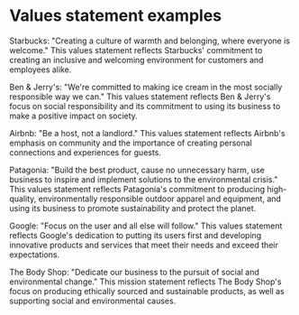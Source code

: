 # Values statement examples

Starbucks: "Creating a culture of warmth and belonging, where everyone is welcome." This values statement reflects Starbucks' commitment to creating an inclusive and welcoming environment for customers and employees alike.

Ben & Jerry's: "We're committed to making ice cream in the most socially responsible way we can." This values statement reflects Ben & Jerry's focus on social responsibility and its commitment to using its business to make a positive impact on society.

Airbnb: "Be a host, not a landlord." This values statement reflects Airbnb's emphasis on community and the importance of creating personal connections and experiences for guests.

Patagonia: "Build the best product, cause no unnecessary harm, use business to inspire and implement solutions to the environmental crisis." This values statement reflects Patagonia's commitment to producing high-quality, environmentally responsible outdoor apparel and equipment, and using its business to promote sustainability and protect the planet.

Google: "Focus on the user and all else will follow." This values statement reflects Google's dedication to putting its users first and developing innovative products and services that meet their needs and exceed their expectations.

The Body Shop: "Dedicate our business to the pursuit of social and environmental change." This mission statement reflects The Body Shop's focus on producing ethically sourced and sustainable products, as well as supporting social and environmental causes.
